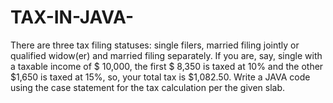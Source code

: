 # TAX-IN-JAVA-
There are three tax filing statuses: single filers, married filing jointly or qualified widow(er) and married filing separately.  If you are, say, single with a taxable income of  $ 10,000, the first $ 8,350 is taxed at 10% and the other $1,650 is taxed at 15%, so, your total tax is $1,082.50. Write a JAVA code using the case statement for the tax calculation per the given slab. 
